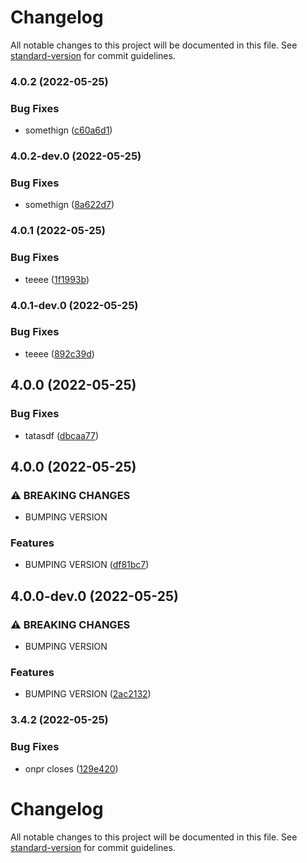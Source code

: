 # Changelog

All notable changes to this project will be documented in this file. See [standard-version](https://github.com/conventional-changelog/standard-version) for commit guidelines.

### 4.0.2 (2022-05-25)


### Bug Fixes

* somethign ([c60a6d1](https://github.com/Ruandv/cypressTesting_POC/commit/c60a6d1fe7c360a485cc1994246b7f551890f795))

### 4.0.2-dev.0 (2022-05-25)


### Bug Fixes

* somethign ([8a622d7](https://github.com/Ruandv/cypressTesting_POC/commit/8a622d76c226abc006939ed2749e0a5b3a283a12))

### 4.0.1 (2022-05-25)


### Bug Fixes

* teeee ([1f1993b](https://github.com/Ruandv/cypressTesting_POC/commit/1f1993b1c25ec6ac4008e3b360abfe02d02780b1))

### 4.0.1-dev.0 (2022-05-25)


### Bug Fixes

* teeee ([892c39d](https://github.com/Ruandv/cypressTesting_POC/commit/892c39d7429a2d54db46e77a5e5ff4cc98b2f599))

## 4.0.0 (2022-05-25)


### Bug Fixes

* tatasdf ([dbcaa77](https://github.com/Ruandv/cypressTesting_POC/commit/dbcaa7769f62afdd54ac94b227e4085181a5127e))

## 4.0.0 (2022-05-25)


### ⚠ BREAKING CHANGES

* BUMPING VERSION

### Features

* BUMPING VERSION ([df81bc7](https://github.com/Ruandv/cypressTesting_POC/commit/df81bc730d490d8e9fea3c52c06033052cfa497a))

## 4.0.0-dev.0 (2022-05-25)


### ⚠ BREAKING CHANGES

* BUMPING VERSION

### Features

* BUMPING VERSION ([2ac2132](https://github.com/Ruandv/cypressTesting_POC/commit/2ac2132f6cc3ee7a931a0d9ba3196c524b35df3c))

### 3.4.2 (2022-05-25)


### Bug Fixes

* onpr closes ([129e420](https://github.com/Ruandv/cypressTesting_POC/commit/129e42031db09bead286fea1963da0ccaa1d43cb))


# Changelog

All notable changes to this project will be documented in this file. See [standard-version](https://github.com/conventional-changelog/standard-version) for commit guidelines.

